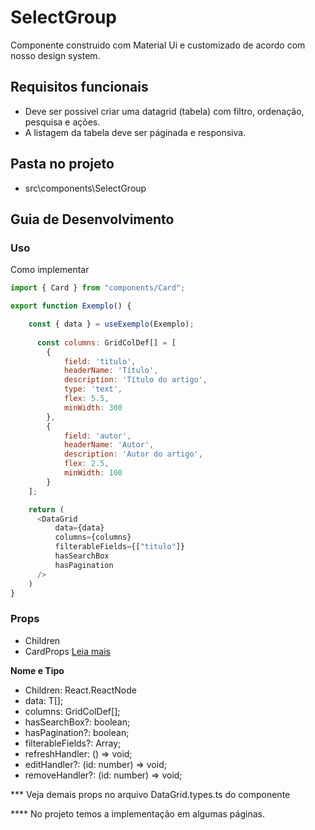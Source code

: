 
# SelectGroup

Componente construido com Material Ui e customizado de acordo com nosso design system.

## Requisitos funcionais

- Deve ser possivel criar uma datagrid (tabela) com filtro, ordenação, pesquisa e ações. 
- A listagem da tabela deve ser páginada e responsiva.


## Pasta no projeto
- src\components\SelectGroup

## Guia de Desenvolvimento

### Uso

Como implementar

```js
import { Card } from "components/Card";

export function Exemplo() {

    const { data } = useExemplo(Exemplo);
    
      const columns: GridColDef[] = [
        {
            field: 'titulo',
            headerName: 'Título',
            description: 'Título do artigo',
            type: 'text',
            flex: 5.5,
            minWidth: 300
        },
        {
            field: 'autor',
            headerName: 'Autor',
            description: 'Autor do artigo',
            flex: 2.5,
            minWidth: 100
        } 
    ];

    return (
      <DataGrid
          data={data}
          columns={columns}
          filterableFields={["titulo"]}
          hasSearchBox
          hasPagination
      />
    )
}
```
 

  
### Props

- Children 
- CardProps [Leia mais](https://mui.com/pt/components/cards/)

**Nome e Tipo**
  
- Children: React.ReactNode 
- data: T[];
- columns: GridColDef[];
- hasSearchBox?: boolean;
- hasPagination?: boolean;
- filterableFields?: Array<keyof T>;
- refreshHandler: () => void;
- editHandler?: (id: number) => void;
- removeHandler?: (id: number) => void;
  
*** Veja demais props no arquivo DataGrid.types.ts do componente
  
**** No projeto temos a implementação em algumas páginas.
